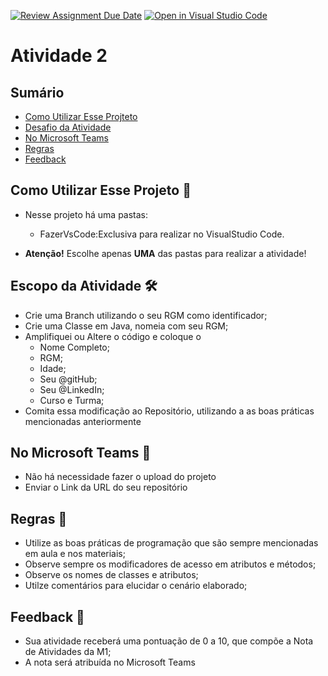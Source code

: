 [![Review Assignment Due Date](https://classroom.github.com/assets/deadline-readme-button-22041afd0340ce965d47ae6ef1cefeee28c7c493a6346c4f15d667ab976d596c.svg)](https://classroom.github.com/a/rnoPVYPa)
[![Open in Visual Studio Code](https://classroom.github.com/assets/open-in-vscode-2e0aaae1b6195c2367325f4f02e2d04e9abb55f0b24a779b69b11b9e10269abc.svg)](https://classroom.github.com/online_ide?assignment_repo_id=15869602&assignment_repo_type=AssignmentRepo)
# Atividade 2

## Sumário 
- [Como Utilizar Esse Projteto](#como-utilizar-esse-projeto-)
- [Desafio da Atividade](#desafio-da-atividade-)
- [No Microsoft Teams](#no-microsoft-teams--)
- [Regras](#regras-)
- [Feedback](#feedback-)

## Como Utilizar Esse Projeto 📁

- Nesse projeto há uma pastas:
    - FazerVsCode:Exclusiva para realizar no VisualStudio Code. 



- <b>Atenção!</b> Escolhe apenas <b>UMA</b> das pastas para realizar a atividade! 

## Escopo da Atividade 🛠️

- Crie uma Branch utilizando o seu RGM como identificador;
- Crie uma Classe em Java, nomeia com seu RGM;
- Amplifiquei ou Altere o código  e coloque o 
    - Nome Completo;
    - RGM;
    - Idade;
    - Seu @gitHub;
    - Seu @LinkedIn;
    - Curso e Turma;
- Comita essa modificação ao Repositório, utilizando a as boas práticas mencionadas anteriormente


## No Microsoft Teams  👥

- Não há necessidade fazer o upload do projeto 
- Enviar o Link da URL do seu repositório

## Regras 📄

- Utilize as boas práticas de programação que são sempre mencionadas em aula e nos materiais; 
- Observe sempre os modificadores de acesso em atributos e métodos;
- Observe os nomes de classes e atributos;
- Utilze comentários para elucidar o cenário elaborado;

## Feedback 📨
-  Sua atividade receberá uma pontuação de 0 a 10, que compõe a Nota de Atividades da M1;
-  A nota será atribuída no Microsoft Teams




